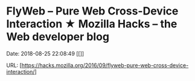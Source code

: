 # FlyWeb – Pure Web Cross-Device Interaction ★ Mozilla Hacks – the Web developer blog

Date: 2018-08-25 22:08:49
[[]]

URL: [https://hacks.mozilla.org/2016/09/flyweb-pure-web-cross-device-interaction/]
